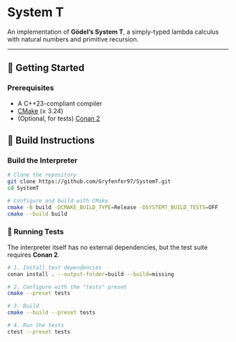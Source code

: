 # System T

An implementation of **Gödel’s System T**, a simply-typed lambda calculus with natural numbers and primitive recursion.  

---

## 🚀 Getting Started

### Prerequisites
- A C++23-compliant compiler
- [CMake](https://cmake.org/) (≥ 3.24)  
- (Optional, for tests) [Conan 2](https://conan.io/)

## 🔧 Build Instructions

### Build the Interpreter
```bash
# Clone the repository
git clone https://github.com/Gryfenfer97/SystemT.git
cd SystemT

# Configure and build with CMake
cmake -B build -DCMAKE_BUILD_TYPE=Release -DSYSTEMT_BUILD_TESTS=OFF
cmake --build build
```

### 🧪 Running Tests

The interpreter itself has no external dependencies, but the test suite requires **Conan 2**.  
```bash
# 1. Install test dependencies
conan install . --output-folder=build --build=missing

# 2. Configure with the "tests" preset
cmake --preset tests

# 3. Build
cmake --build --preset tests

# 4. Run the tests
ctest --preset tests
```
